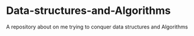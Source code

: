 # Data-structures-and-Algorithms
A repository about on me trying to conquer data structures  and Algorithms 
